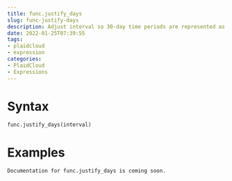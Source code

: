 ```yaml
---
title: func.justify_days
slug: func-justify-days
description: Adjust interval so 30-day time periods are represented as months
date: 2022-01-25T07:39:55
tags:
- plaidcloud
- expression
categories:
- PlaidCloud
- Expressions
---
```



# Syntax



```
func.justify_days(interval)
```


# Examples



```
Documentation for func.justify_days is coming soon.
```
